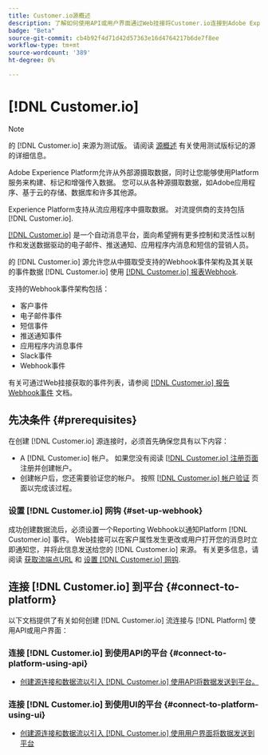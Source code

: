 ```yaml
---
title: Customer.io源概述
description: 了解如何使用API或用户界面通过Web挂接将Customer.io连接到Adobe Experience Platform
badge: "Beta"
source-git-commit: cb4b92f4d71d42d57363e16d4764217b6de7f8ee
workflow-type: tm+mt
source-wordcount: '389'
ht-degree: 0%

---
```


# [!DNL Customer.io]

>[!NOTE]
>
>的 [!DNL Customer.io] 来源为测试版。 请阅读 [源概述](../../home.md#terms-and-conditions) 有关使用测试版标记的源的详细信息。

Adobe Experience Platform允许从外部源摄取数据，同时让您能够使用Platform服务来构建、标记和增强传入数据。 您可以从各种源摄取数据，如Adobe应用程序、基于云的存储、数据库和许多其他源。

Experience Platform支持从流应用程序中摄取数据。 对流提供商的支持包括 [!DNL Customer.io].

[[!DNL Customer.io]](https://customer.io/) 是一个自动消息平台，面向希望拥有更多控制和灵活性以制作和发送数据驱动的电子邮件、推送通知、应用程序内消息和短信的营销人员。

的 [!DNL Customer.io] 源允许您从中摄取受支持的Webhook事件架构及其关联的事件数据 [!DNL Customer.io] 使用 [[!DNL Customer.io] 报表Webhook](https://customer.io/docs/api/webhooks/).

支持的Webhook事件架构包括：

* 客户事件
* 电子邮件事件
* 短信事件
* 推送通知事件
* 应用程序内消息事件
* Slack事件
* Webhook事件

有关可通过Web挂接获取的事件列表，请参阅 [[!DNL Customer.io] 报告Webhook事件](https://customer.io/docs/webhooks/#events) 文档。

## 先决条件 {#prerequisites}

在创建 [!DNL Customer.io] 源连接时，必须首先确保您具有以下内容：

* A [!DNL Customer.io] 帐户。 如果您没有阅读 [[!DNL Customer.io] 注册页面](https://fly.customer.io/signup) 注册并创建帐户。
* 创建帐户后，您还需要验证您的帐户。 按照 [[!DNL Customer.io] 帐户验证](https://customer.io/docs/account-verification/) 页面以完成该过程。

### 设置 [!DNL Customer.io] 网钩 {#set-up-webhook}

成功创建数据流后，必须设置一个Reporting Webhook以通知Platform [!DNL Customer.io] 事件。 Web挂接可以在客户属性发生更改或用户打开您的消息时立即通知您，并将此信息发送给您的 [!DNL Customer.io] 来源。 有关更多信息，请阅读 [获取流端点URL](../../tutorials/ui/create/marketing-automation/customerio-webhook.md#get-streaming-endpoint) 和 [设置 [!DNL Customer.io] 网钩](../../tutorials/ui/create/marketing-automation/customerio-webhook.md#set-up-webhook).

## 连接 [!DNL Customer.io] 到平台 {#connect-to-platform}

以下文档提供了有关如何创建 [!DNL Customer.io] 流连接与 [!DNL Platform] 使用API或用户界面：

### 连接 [!DNL Customer.io] 到使用API的平台 {#connect-to-platform-using-api}

* [创建源连接和数据流以引入 [!DNL Customer.io] 使用API将数据发送到平台。](../../tutorials/api/create/marketing-automation/customerio-webhook.md)

### 连接 [!DNL Customer.io] 到使用UI的平台 {#connect-to-platform-using-ui}

* [创建源连接和数据流以引入 [!DNL Customer.io] 使用用户界面将数据发送到平台](../../tutorials/ui/create/marketing-automation/customerio-webhook.md)

